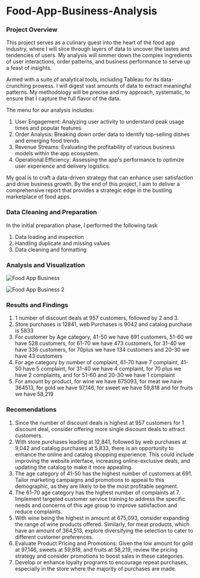 # Food-App-Business-Analysis

### Project Overview
This project serves as a culinary quest into the heart of the food app industry, where I will slice through layers of data to uncover the tastes and tendencies of users. My analysis will simmer down the complex ingredients of user interactions, order patterns, and business performance to serve up a feast of insights.

Armed with a suite of analytical tools, including Tableau for its data-crunching prowess. I will digest vast amounts of data to extract meaningful patterns. My methodology will be precise and my approach, systematic, to ensure that I capture the full flavor of the data.

The menu for our analysis includes:

  1. User Engagement: Analyzing user activity to understand peak usage times and popular features.
  2. Order Analysis: Breaking down order data to identify top-selling dishes and emerging food trends.
  3. Revenue Streams: Evaluating the profitability of various business models within the app ecosystem.
  4. Operational Efficiency: Assessing the app's performance to optimize user experience and delivery logistics.

My goal is to craft a data-driven strategy that can enhance user satisfaction and drive business growth. By the end of this project, I aim to deliver a comprehensive report that provides a strategic edge in the bustling marketplace of food apps.

### Data Cleaning and Preparation
In the initial preparation phase, I performed the following task
  1. Data loading and inspection
  2. Handling duplicate and missing values
  3. Data cleaning and formatting

### Analysis and Visualization
![Food App Business](https://github.com/Adefemi010/Food-App-Business-Analysis/assets/149597242/39370e89-2655-44bb-bf06-8bb46c84dc49)

![Food App Business 2](https://github.com/Adefemi010/Food-App-Business-Analysis/assets/149597242/af5fa76c-2674-4b45-8065-c711ba56c886)


### Results and Findings
1.	1 number of discount deals at 957 customers, followed by 2 and 3.
2.	Store purchases is 12841, web Purchases is 9042 and catalog purchase is 5833
3.	For customer by Age category, 41-50 we have 691 customers, 51-60 we have 528 customers, for 61-70 we have 473 customers, for 31-40 we have 336 customers, for 70plus we have 134 customers and 20-30 we have 43 customers 
4.	For age category by number of complaint, 61-70 have 7 complaint, 41-50 have 5 complaint, for 31-40 we have 4 complaint, for 70 plus we have 2 complaints, and for 51-60 and 20-30 we have 1 complaint
5.	For amount by product, for wine we have 675093, for meat we have 364513, for gold we have 97,146, for sweet we have 59,818 and for fruits we have 58,219

 ### Recomendations
1.	Since the number of discount deals is highest at 957 customers for 1 discount deal, consider offering more single discount deals to attract customers. 
2.	With store purchases leading at 12,841, followed by web purchases at 9,042 and catalog purchases at 5,833, there is an opportunity to enhance the online and catalog shopping experience. This could include improving the website interface, increasing online-exclusive deals, and updating the catalog to make it more appealing.
3.	The age category of 41-50 has the highest number of customers at 691. Tailor marketing campaigns and promotions to appeal to this demographic, as they are likely to be the most profitable segment.
4.	The 61-70 age category has the highest number of complaints at 7. Implement targeted customer service training to address the specific needs and concerns of this age group to improve satisfaction and reduce complaints.
5.	With wine being the highest in amount at 675,093, consider expanding the range of wine products offered. Similarly, for meat products, which have an amount of 364,513, explore diversifying the selection to cater to different customer preferences.
6.	Evaluate Product Pricing and Promotions: Given the low amount for gold at 97,146, sweets at 59,818, and fruits at 58,219, review the pricing strategy and consider promotions to boost sales in these categories.
7.	Develop or enhance loyalty programs to encourage repeat purchases, especially in the store where the majority of purchases are made.
